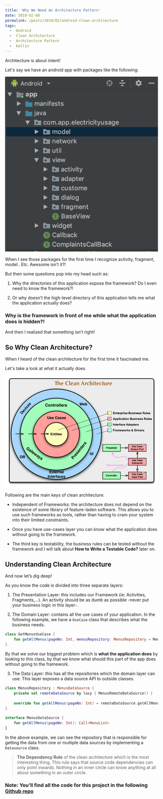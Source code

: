 ```yaml
---
title: 'Why We Need An Architecture Pattern'
date: 2019-02-08
permalink: /posts/2019/02/android-clean-architecture
tags:
  -  Android
  -  Clean Architecture
  -  Architecture Pattern
  -  Kotlin
---
```

Architecture is about intent!

Let's say we have an android app with packages like the following: 


![no architecture image](/images/no_architecture.png)

When I see those packages for the first time I recognize activity, fragment, model.. Etc. Awesome isn’t it?!

But then some questions pop into my head such as:

1. Why the directories of this application expose the framework? Do I even need to know the framework?!

2.  Or why doesn’t the high-level directory of this application tells me what the application actually does?

### Why is the framework in front of me while what the application does is hidden?!
And then I realized that something isn’t right!

## So Why Clean Architecture?

When I heard of the clean architecture for the first time it fascinated me. 

Let's take a look at what it actually does.

![clean architecture image](/images/clean_architecture.jpg)

Following are the main keys of clean architecture:

* Independent of Frameworks: the architecture does not depend on the existence of some library of feature-laden software. This allows you to use such frameworks as tools, rather than having to cram your system into their limited constraints.

* Once you have use-cases layer you can know what the application does without going to the framework. 

* The third key is testability, the business rules can be tested without the framework and I will talk about **How to Write a Testable Code?** later on.


## Understanding Clean Architecture
 
And now let’s dig deep! 

As you know the code is divided into three separate layers:

1. The Presentation Layer: this includes our Framework (ie: Activities, Fragments,...). An activity should be as dumb as possible -never put your business logic in this layer-.

2. The Domain Layer: contains all the use cases of your application. In the following example, we have a ```UseCase``` class that describes what the business needs.
``` kotlin
class GetMenusUseCase {
    fun getAllMenus(pageNo: Int, menusRepository: MenusRepository = MenusRepository()) = menusRepository.getAllMenus(pageNo)
}
```
By that we solve our biggest problem which is **what the application does** by looking to this class, by that we know what should this part of the app does without going to the framework.

3. The Data Layer: this has all the repositories which the domain layer can use. This layer exposes a data source API to outside classes.
``` kotlin
class MenusRepository : MenusDataSource {
    private val remoteDataSource by lazy { MenusRemoteDataSource() }

    override fun getAllMenus(pageNo: Int) = remoteDataSource.getAllMenus(pageNo)
}
```
``` kotlin
interface MenusDataSource {
    fun getAllMenus(pageNo: Int): Call<MenuList>
}
```

In the above example, we can see the repository that is responsible for getting the data from one or multiple data sources by implementing a ```Datasource``` class.

> **The Dependency Rule** of the clean architecture which is the most interesting thing,
> This rule says that source code dependencies can only point inwards. Nothing in an inner circle can know anything at all about something in an outer circle.


### Note: You’ll find all the code for this project in the following [Github repo](https://github.com/muhammadFawzy/menus-app-architecture/tree/mvvm-clean)


